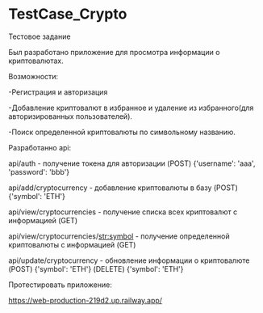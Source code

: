 # TestCase_Crypto
Тестовое задание 

Был разработано приложение для просмотра информации о криптовалютах.

Возможности:

-Регистрация и авторизация

-Добавление криптовалют в избранное и удаление из избранного(для авторизированных пользователей).

-Поиск определенной криптовалюты по символьному названию.


Разработанно api:

api/auth - получение токена для авторизации (POST)  {'username': 'aaa', 'password': 'bbb'}

api/add/cryptocurrency - добавление криптовалюты в базу (POST)  {'symbol': 'ETH'}

api/view/сryptocurrencies - получение списка всех криптовалют с информацией (GET)

api/view/сryptocurrencies/<str:symbol> - получение определенной криптовалюты с информацией (GET)

api/update/cryptocurrency - обновление информации о криптовалюте (POST)  {'symbol': 'ETH'}   (DELETE)  {'symbol': 'ETH'}


Протестировать приложение:

https://web-production-219d2.up.railway.app/
